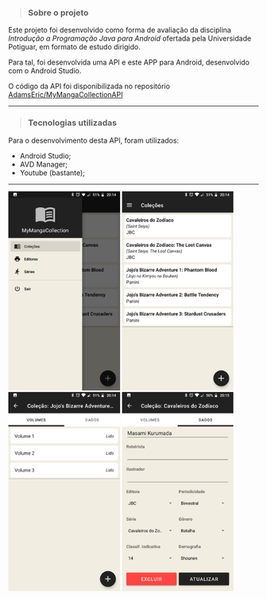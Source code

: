 > ### Sobre o projeto

Este projeto foi desenvolvido como forma de avaliação da disciplina _Introdução a Programação Java para Android_ ofertada pela Universidade Potiguar, em formato de estudo dirigido.

Para tal, foi desenvolvida uma API e este APP para Android, desenvolvido com o Android Studio.

O código da API foi disponibilizada no repositório [AdamsEric/MyMangaCollectionAPI](https://github.com/AdamsEric/MyMangaCollectionAPI)

---

> ### Tecnologias utilizadas

Para o desenvolvimento desta API, foram utilizados:

- Android Studio;
- AVD Manager;
- Youtube (bastante);

---

<img height="400" src="/docs/img/002.jpeg" />     <img height="400" src="/docs/img/004.jpeg" />     <img height="400" src="/docs/img/001.jpeg" />     <img height="400" src="/docs/img/003.jpeg" />
